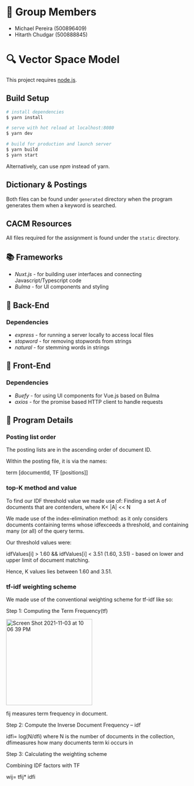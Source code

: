 # 📌 Group Members

- Michael Pereira (500896409)
- Hitarth Chudgar (500888845)

# 🔍 Vector Space Model

This project requires [node.js](https://nodejs.org/en/download/).

## Build Setup

```bash
# install dependencies
$ yarn install 

# serve with hot reload at localhost:8080
$ yarn dev

# build for production and launch server
$ yarn build
$ yarn start
```

Alternatively, can use *npm* instead of yarn.

## Dictionary & Postings

Both files can be found under ```generated``` directory when the program generates them when a keyword is searched.

## CACM Resources

All files required for the assignment is found under the ```static``` directory.

## 📚 Frameworks

-   _Nuxt.js_ - for building user interfaces and connecting Javascript/Typescript code
-   _Bulma_ - for UI components and styling

## 🔐 Back-End

### Dependencies

-   _express_ - for running a server locally to access local files
-   _stopword_ - for removing stopwords from strings
-   _natural_ - for stemming words in strings

## 🎨 Front-End

### Dependencies

-   _Buefy_ - for using UI components for Vue.js based on Bulma
-   _axios_ - for the promise based HTTP client to handle requests

## 📝 Program Details

### Posting list order

The posting lists are in the ascending order of document ID.

Within the posting file, it is via the names:

term [documentId, TF [positions]]

### top-K method and value

To find our IDF threshold value we made use of:
Finding a set A of documents that are contenders, where K< |A| << N

We made use of the index-elimination method: as it only considers documents containing terms whose idfexceeds a threshold, and containing many (or all) of the query terms.

Our threshold values were: 

idfValues[i] > 1.60 && idfValues[i] < 3.51 (1.60, 3.51) - based on lower and upper limit of document matching.

Hence, K values lies between 1.60 and 3.51.

### tf-idf weighting scheme

We made use of the conventional weighting scheme for tf-idf like so:

Step 1: Computing the Term Frequency(tf)

<img width="234" alt="Screen Shot 2021-11-03 at 10 06 39 PM" src="https://user-images.githubusercontent.com/20516641/140245422-bf2fc9d5-f6fb-423c-a860-661358566c6b.png">

fij measures term frequency in document.

Step 2: Compute the Inverse Document Frequency – idf

idfi= log(N/dfi) where N is the number of documents in the collection, dfimeasures how many documents term ki occurs in

Step 3: Calculating the weighting scheme

Combining IDF factors with TF

wij= tfij* idfi
